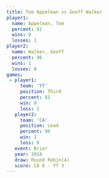```yaml
---
title: Tom Appelman vs Geoff Walker
player1:             
  name: Appelman, Tom
  percent: 81        
  wins: 0            
  losses: 1          
player2:             
  name: Walker, Geoff
  percent: 96        
  wins: 1            
  losses: 0          
games:
 - player1:         
     team: 'YT'     
     position: Third
     percent: 81    
     win: 0         
     loss: 1        
   player2:        
     team: 'CA'    
     position: Lead
     percent: 96   
     win: 1        
     loss: 0       
   event: Brier        
   year: 2018          
   draw: Round Robin(4)
   score: CA 8 - YT 3  
---
```

